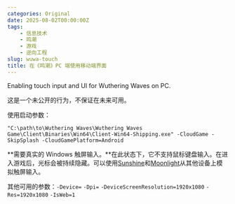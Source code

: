 ```yaml
---
categories: Original
date: 2025-08-02T00:00:00Z
tags:
    - 信息技术
    - 鸣潮
    - 游戏
    - 逆向工程
slug: wuwa-touch
title: 在《鸣潮》PC 端使用移动端界面
---
```


Enabling touch input and UI for Wuthering Waves on PC.

这是一个未公开的行为，不保证在未来可用。

使用启动参数：

```shell
"C:\path\to\Wuthering Waves\Wuthering Waves Game\Client\Binaries\Win64\Client-Win64-Shipping.exe" -CloudGame -SkipSplash -CloudGamePlatform=Android
```

**需要真实的 Windows 触屏输入。**在此状态下，它不支持鼠标键盘输入。在进入游戏后，光标会被持续隐藏。可以使用[Sunshine](https://github.com/LizardByte/Sunshine)和[Moonlight](https://github.com/moonlight-stream)从其他设备上模拟触屏输入。

其他可用的参数：`-Device=` `-Dpi=` `-DeviceScreenResolution=1920x1080` `-Res=1920x1080` `-IsWeb=1`
